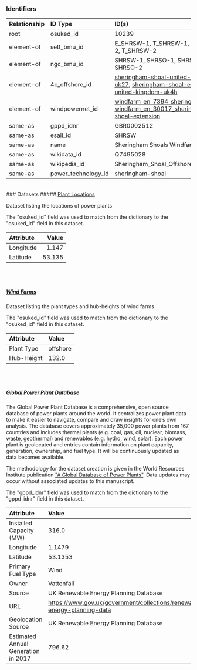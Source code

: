 ### Identifiers

| Relationship   | ID Type             | ID(s)                                                                                                                                                                                                                                                                                            |
|:---------------|:--------------------|:-------------------------------------------------------------------------------------------------------------------------------------------------------------------------------------------------------------------------------------------------------------------------------------------------|
| root           | osuked_id           | 10239                                                                                                                                                                                                                                                                                            |
| element-of     | sett_bmu_id         | E_SHRSW-1, T_SHRSW-1, E_SHRSW-2, T_SHRSW-2                                                                                                                                                                                                                                                       |
| element-of     | ngc_bmu_id          | SHRSW-1, SHRSO-1, SHRSW-2, SHRSO-2                                                                                                                                                                                                                                                               |
| element-of     | 4c_offshore_id      | [sheringham-shoal-united-kingdom-uk27](https://www.4coffshore.com/windfarms/united-kingdom/sheringham-shoal-united-kingdom-uk27.html), [sheringham-shoal-extension-united-kingdom-uk4h](https://www.4coffshore.com/windfarms/united-kingdom/sheringham-shoal-extension-united-kingdom-uk4h.html) |
| element-of     | windpowernet_id     | [windfarm_en_7394_sheringham-shoal](https://www.thewindpower.net/windfarm_en_7394_sheringham-shoal.php), [windfarm_en_30017_sheringham-shoal-extension](https://www.thewindpower.net/windfarm_en_30017_sheringham-shoal-extension.php)                                                           |
| same-as        | gppd_idnr           | GBR0002512                                                                                                                                                                                                                                                                                       |
| same-as        | esail_id            | SHRSW                                                                                                                                                                                                                                                                                            |
| same-as        | name                | Sheringham Shoals Windfarm  1                                                                                                                                                                                                                                                                    |
| same-as        | wikidata_id         | Q7495028                                                                                                                                                                                                                                                                                         |
| same-as        | wikipedia_id        | Sheringham_Shoal_Offshore_Wind_Farm                                                                                                                                                                                                                                                              |
| same-as        | power_technology_id | sheringham-shoal                                                                                                                                                                                                                                                                                 |

<br>
### Datasets
##### <a href="https://raw.githubusercontent.com/OSUKED/Dictionary-Datasets/main/datasets/plant-locations/datapackage.json">Plant Locations</a>

Dataset listing the locations of power plants

The "osuked_id" field was used to match from the dictionary to the "osuked_id" field in this dataset.

| Attribute   |   Value |
|:------------|--------:|
| Longitude   |   1.147 |
| Latitude    |  53.135 |

<br><br>
##### <a href="https://raw.githubusercontent.com/OSUKED/Dictionary-Datasets/main/datasets/wind-farms/datapackage.json">Wind Farms</a>

Dataset listing the plant types and hub-heights of wind farms

The "osuked_id" field was used to match from the dictionary to the "osuked_id" field in this dataset.

| Attribute   | Value    |
|:------------|:---------|
| Plant Type  | offshore |
| Hub-Height  | 132.0    |

<br><br>
##### <a href="https://raw.githubusercontent.com/OSUKED/Dictionary-Datasets/main/datasets/global-power-plant-database/datapackage.json">Global Power Plant Database</a>

The Global Power Plant Database is a comprehensive, open source database of power plants around the world. It centralizes power plant data to make it easier to navigate, compare and draw insights for one’s own analysis. The database covers approximately 35,000 power plants from 167 countries and includes thermal plants (e.g. coal, gas, oil, nuclear, biomass, waste, geothermal) and renewables (e.g. hydro, wind, solar). Each power plant is geolocated and entries contain information on plant capacity, generation, ownership, and fuel type. It will be continuously updated as data becomes available. 

The methodology for the dataset creation is given in the World Resources Institute publication ["A Global Database of Power Plants"](https://www.wri.org/research/global-database-power-plants). Data updates may occur without associated updates to this manuscript.

The "gppd_idnr" field was used to match from the dictionary to the "gppd_idnr" field in this dataset.

| Attribute                           | Value                                                                    |
|:------------------------------------|:-------------------------------------------------------------------------|
| Installed Capacity (MW)             | 316.0                                                                    |
| Longitude                           | 1.1479                                                                   |
| Latitude                            | 53.1353                                                                  |
| Primary Fuel Type                   | Wind                                                                     |
| Owner                               | Vattenfall                                                               |
| Source                              | UK Renewable Energy Planning Database                                    |
| URL                                 | https://www.gov.uk/government/collections/renewable-energy-planning-data |
| Geolocation Source                  | UK Renewable Energy Planning Database                                    |
| Estimated Annual Generation in 2017 | 796.62                                                                   |
